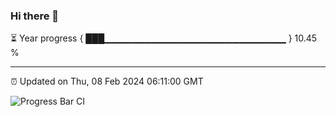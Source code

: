 ### Hi there 👋

⏳ Year progress { ███▁▁▁▁▁▁▁▁▁▁▁▁▁▁▁▁▁▁▁▁▁▁▁▁▁▁▁ } 10.45 %

---

⏰ Updated on Thu, 08 Feb 2024 06:11:00 GMT

![Progress Bar CI](https://github.com/Shyam-Makwana/GitHub-Actions-Demo/workflows/Progress%20Bar%20CI/badge.svg)
